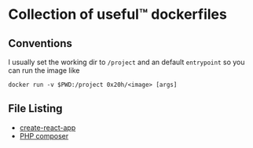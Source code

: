 # Collection of useful™ dockerfiles

## Conventions

I usually set the working dir to `/project` and an default `entrypoint` so you can run the image like

```
docker run -v $PWD:/project 0x20h/<image> [args]
```

## File Listing

- [create-react-app](create-react-app/README.md)
- [PHP composer](composer/README.md)
